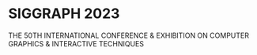 # SIGGRAPH 2023
THE 50TH INTERNATIONAL CONFERENCE & EXHIBITION ON COMPUTER GRAPHICS & INTERACTIVE TECHNIQUES
